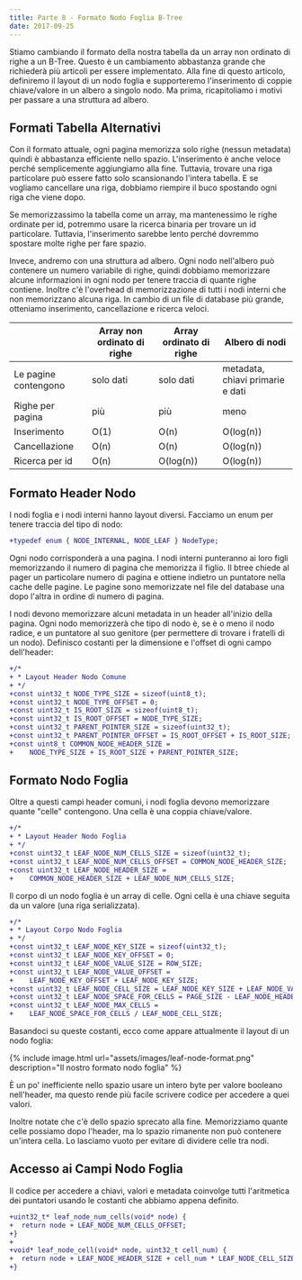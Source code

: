 ```yaml
---
title: Parte 8 - Formato Nodo Foglia B-Tree
date: 2017-09-25
---
```


Stiamo cambiando il formato della nostra tabella da un array non ordinato di righe a un B-Tree. Questo è un cambiamento abbastanza grande che richiederà più articoli per essere implementato. Alla fine di questo articolo, definiremo il layout di un nodo foglia e supporteremo l'inserimento di coppie chiave/valore in un albero a singolo nodo. Ma prima, ricapitoliamo i motivi per passare a una struttura ad albero.

## Formati Tabella Alternativi

Con il formato attuale, ogni pagina memorizza solo righe (nessun metadata) quindi è abbastanza efficiente nello spazio. L'inserimento è anche veloce perché semplicemente aggiungiamo alla fine. Tuttavia, trovare una riga particolare può essere fatto solo scansionando l'intera tabella. E se vogliamo cancellare una riga, dobbiamo riempire il buco spostando ogni riga che viene dopo.

Se memorizzassimo la tabella come un array, ma mantenessimo le righe ordinate per id, potremmo usare la ricerca binaria per trovare un id particolare. Tuttavia, l'inserimento sarebbe lento perché dovremmo spostare molte righe per fare spazio.

Invece, andremo con una struttura ad albero. Ogni nodo nell'albero può contenere un numero variabile di righe, quindi dobbiamo memorizzare alcune informazioni in ogni nodo per tenere traccia di quante righe contiene. Inoltre c'è l'overhead di memorizzazione di tutti i nodi interni che non memorizzano alcuna riga. In cambio di un file di database più grande, otteniamo inserimento, cancellazione e ricerca veloci.

|               | Array non ordinato di righe | Array ordinato di righe | Albero di nodi |
|---------------|------------------------------|--------------------------|----------------|
| Le pagine contengono | solo dati                  | solo dati               | metadata, chiavi primarie e dati |
| Righe per pagina | più                         | più                     | meno           |
| Inserimento   | O(1)                        | O(n)                    | O(log(n))      |
| Cancellazione | O(n)                        | O(n)                    | O(log(n))      |
| Ricerca per id | O(n)                        | O(log(n))               | O(log(n))      |

## Formato Header Nodo

I nodi foglia e i nodi interni hanno layout diversi. Facciamo un enum per tenere traccia del tipo di nodo:

```diff
+typedef enum { NODE_INTERNAL, NODE_LEAF } NodeType;
```

Ogni nodo corrisponderà a una pagina. I nodi interni punteranno ai loro figli memorizzando il numero di pagina che memorizza il figlio. Il btree chiede al pager un particolare numero di pagina e ottiene indietro un puntatore nella cache delle pagine. Le pagine sono memorizzate nel file del database una dopo l'altra in ordine di numero di pagina.

I nodi devono memorizzare alcuni metadata in un header all'inizio della pagina. Ogni nodo memorizzerà che tipo di nodo è, se è o meno il nodo radice, e un puntatore al suo genitore (per permettere di trovare i fratelli di un nodo). Definisco costanti per la dimensione e l'offset di ogni campo dell'header:

```diff
+/*
+ * Layout Header Nodo Comune
+ */
+const uint32_t NODE_TYPE_SIZE = sizeof(uint8_t);
+const uint32_t NODE_TYPE_OFFSET = 0;
+const uint32_t IS_ROOT_SIZE = sizeof(uint8_t);
+const uint32_t IS_ROOT_OFFSET = NODE_TYPE_SIZE;
+const uint32_t PARENT_POINTER_SIZE = sizeof(uint32_t);
+const uint32_t PARENT_POINTER_OFFSET = IS_ROOT_OFFSET + IS_ROOT_SIZE;
+const uint8_t COMMON_NODE_HEADER_SIZE =
+    NODE_TYPE_SIZE + IS_ROOT_SIZE + PARENT_POINTER_SIZE;
```

## Formato Nodo Foglia

Oltre a questi campi header comuni, i nodi foglia devono memorizzare quante "celle" contengono. Una cella è una coppia chiave/valore.

```diff
+/*
+ * Layout Header Nodo Foglia
+ */
+const uint32_t LEAF_NODE_NUM_CELLS_SIZE = sizeof(uint32_t);
+const uint32_t LEAF_NODE_NUM_CELLS_OFFSET = COMMON_NODE_HEADER_SIZE;
+const uint32_t LEAF_NODE_HEADER_SIZE =
+    COMMON_NODE_HEADER_SIZE + LEAF_NODE_NUM_CELLS_SIZE;
```

Il corpo di un nodo foglia è un array di celle. Ogni cella è una chiave seguita da un valore (una riga serializzata).

```diff
+/*
+ * Layout Corpo Nodo Foglia
+ */
+const uint32_t LEAF_NODE_KEY_SIZE = sizeof(uint32_t);
+const uint32_t LEAF_NODE_KEY_OFFSET = 0;
+const uint32_t LEAF_NODE_VALUE_SIZE = ROW_SIZE;
+const uint32_t LEAF_NODE_VALUE_OFFSET =
+    LEAF_NODE_KEY_OFFSET + LEAF_NODE_KEY_SIZE;
+const uint32_t LEAF_NODE_CELL_SIZE = LEAF_NODE_KEY_SIZE + LEAF_NODE_VALUE_SIZE;
+const uint32_t LEAF_NODE_SPACE_FOR_CELLS = PAGE_SIZE - LEAF_NODE_HEADER_SIZE;
+const uint32_t LEAF_NODE_MAX_CELLS =
+    LEAF_NODE_SPACE_FOR_CELLS / LEAF_NODE_CELL_SIZE;
```

Basandoci su queste costanti, ecco come appare attualmente il layout di un nodo foglia:

{% include image.html url="assets/images/leaf-node-format.png" description="Il nostro formato nodo foglia" %}

È un po' inefficiente nello spazio usare un intero byte per valore booleano nell'header, ma questo rende più facile scrivere codice per accedere a quei valori.

Inoltre notate che c'è dello spazio sprecato alla fine. Memorizziamo quante celle possiamo dopo l'header, ma lo spazio rimanente non può contenere un'intera cella. Lo lasciamo vuoto per evitare di dividere celle tra nodi.

## Accesso ai Campi Nodo Foglia

Il codice per accedere a chiavi, valori e metadata coinvolge tutti l'aritmetica dei puntatori usando le costanti che abbiamo appena definito.

```diff
+uint32_t* leaf_node_num_cells(void* node) {
+  return node + LEAF_NODE_NUM_CELLS_OFFSET;
+}
+
+void* leaf_node_cell(void* node, uint32_t cell_num) {
+  return node + LEAF_NODE_HEADER_SIZE + cell_num * LEAF_NODE_CELL_SIZE;
+}
```
